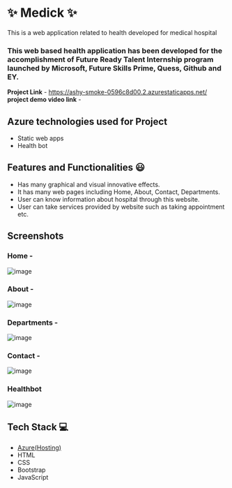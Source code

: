 # ✨ Medick ✨

This is a web application related to health developed for medical hospital

### This web based health application has been developed for the accomplishment of Future Ready Talent Internship program launched by Microsoft, Future Skills Prime, Quess, Github and EY.


**Project Link** - https://ashy-smoke-0596c8d00.2.azurestaticapps.net/
**project demo video link** - 

## Azure technologies used for Project

- Static web apps
- Health bot

## Features and Functionalities 😃

- Has many graphical and visual innovative effects.
- It has many web pages including Home, About, Contact, Departments.
- User can know information about hospital through this website.
- User can take services provided by website such as taking appointment etc.

## Screenshots

### Home -

![image](https://user-images.githubusercontent.com/118153235/203090500-a6a15a0c-8ad7-4365-9b74-9664f91a6a69.png)

### About -

![image](https://user-images.githubusercontent.com/118153235/203091070-a05a693d-4c72-4846-8bc5-2f5cf3af52d1.png)

### Departments -

![image](https://user-images.githubusercontent.com/118153235/203093600-196b65f5-a9b8-4a2f-aa0f-c834a814e9fe.png)

### Contact -

![image](https://user-images.githubusercontent.com/118153235/203094147-50206e51-8a5c-4466-87b5-04b65aee7324.png)

### Healthbot

![image](https://user-images.githubusercontent.com/118153235/203094485-76ed7f06-29bb-476a-b462-239f00231f1a.png)


## Tech Stack 💻

- [Azure(Hosting)](https://azure.microsoft.com/en-in/features/azure-portal/)
- HTML
- CSS
- Bootstrap
- JavaScript
